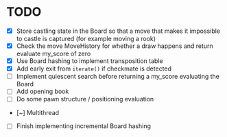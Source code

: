 
# TODO

- [x] Store castling state in the Board so that a move that makes it impossible to castle is captured (for example moving a rook)
- [x] Check the move MoveHistory for whether a draw happens and return evaluate my_score of zero
- [x] Use Board hashing to implement transposition table
- [x] Add early exit from `iterate()` if checkmate is detected
- [ ] Implement quiescent search before returning a my_score evaluating the Board
- [ ] Add opening book
- [ ] Do some pawn structure / positioning evaluation
- [~] Multithread
- [ ] Finish implementing incremental Board hashing
